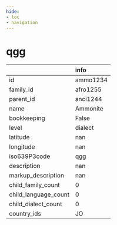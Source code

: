 ```yaml
---
hide:
- toc
- navigation
---
```

# qgg
|                      | info     |
|:---------------------|:---------|
| id                   | ammo1234 |
| family_id            | afro1255 |
| parent_id            | anci1244 |
| name                 | Ammonite |
| bookkeeping          | False    |
| level                | dialect  |
| latitude             | nan      |
| longitude            | nan      |
| iso639P3code         | qgg      |
| description          | nan      |
| markup_description   | nan      |
| child_family_count   | 0        |
| child_language_count | 0        |
| child_dialect_count  | 0        |
| country_ids          | JO       |